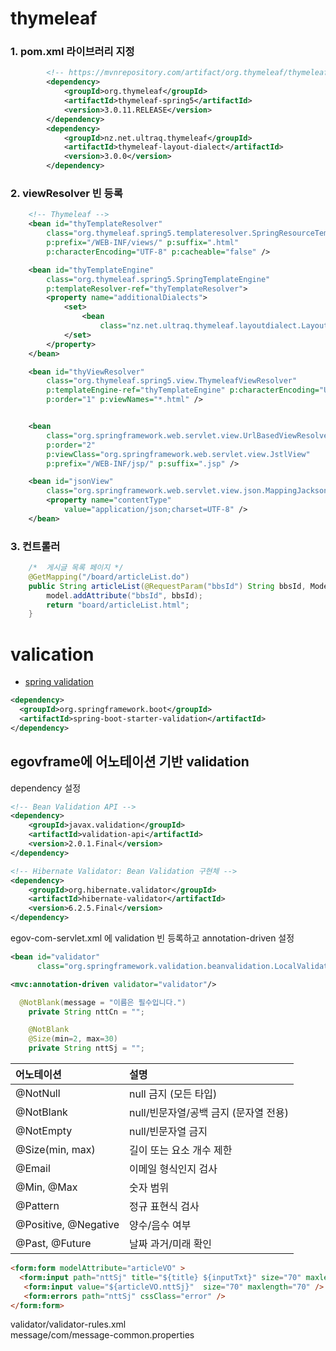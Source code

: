 # thymeleaf

### 1. pom.xml 라이브러리 지정  
```xml
		<!-- https://mvnrepository.com/artifact/org.thymeleaf/thymeleaf -->
		<dependency>
			<groupId>org.thymeleaf</groupId>
			<artifactId>thymeleaf-spring5</artifactId>
			<version>3.0.11.RELEASE</version>
		</dependency>
		<dependency>
			<groupId>nz.net.ultraq.thymeleaf</groupId>
			<artifactId>thymeleaf-layout-dialect</artifactId>
			<version>3.0.0</version>
		</dependency>
```

### 2. viewResolver 빈 등록  
```xml
	<!-- Thymeleaf -->
	<bean id="thyTemplateResolver"
		class="org.thymeleaf.spring5.templateresolver.SpringResourceTemplateResolver"
		p:prefix="/WEB-INF/views/" p:suffix=".html"
		p:characterEncoding="UTF-8" p:cacheable="false" />

	<bean id="thyTemplateEngine"
		class="org.thymeleaf.spring5.SpringTemplateEngine"
		p:templateResolver-ref="thyTemplateResolver">
		<property name="additionalDialects">
			<set>
				<bean
					class="nz.net.ultraq.thymeleaf.layoutdialect.LayoutDialect"></bean>
			</set>
		</property>
	</bean>

	<bean id="thyViewResolver"
		class="org.thymeleaf.spring5.view.ThymeleafViewResolver"
		p:templateEngine-ref="thyTemplateEngine" p:characterEncoding="UTF-8"
		p:order="1" p:viewNames="*.html" />


	<bean
		class="org.springframework.web.servlet.view.UrlBasedViewResolver"
		p:order="2"
		p:viewClass="org.springframework.web.servlet.view.JstlView"
		p:prefix="/WEB-INF/jsp/" p:suffix=".jsp" />

	<bean id="jsonView"
		class="org.springframework.web.servlet.view.json.MappingJackson2JsonView">
		<property name="contentType"
			value="application/json;charset=UTF-8" />
	</bean>
```

### 3. 컨트롤러  
```java
	/*  게시글 목록 페이지 */
	@GetMapping("/board/articleList.do")
	public String articleList(@RequestParam("bbsId") String bbsId, Model model) {
		model.addAttribute("bbsId", bbsId);
		return "board/articleList.html";
	}
```

# valication
- [spring validation](https://docs.spring.io/spring-framework/reference/core/validation/validator.html)

```xml
<dependency>
  <groupId>org.springframework.boot</groupId>
  <artifactId>spring-boot-starter-validation</artifactId>
</dependency>
```


## egovframe에 어노테이션 기반 validation

dependency 설정  
```xml
<!-- Bean Validation API -->
<dependency>
    <groupId>javax.validation</groupId>
    <artifactId>validation-api</artifactId>
    <version>2.0.1.Final</version>
</dependency>

<!-- Hibernate Validator: Bean Validation 구현체 -->
<dependency>
    <groupId>org.hibernate.validator</groupId>
    <artifactId>hibernate-validator</artifactId>
    <version>6.2.5.Final</version>
</dependency>
```

egov-com-servlet.xml 에 validation 빈 등록하고 annotation-driven 설정  

```xml
<bean id="validator"
      class="org.springframework.validation.beanvalidation.LocalValidatorFactoryBean" />

<mvc:annotation-driven validator="validator"/>
```

```java
  @NotBlank(message = "이름은 필수입니다.")
	private String nttCn = "";

	@NotBlank
	@Size(min=2, max=30)
	private String nttSj = "";

```

|어노테이션|	설명|
|:-|:-|
|@NotNull|	null 금지 (모든 타입)|
|@NotBlank|	null/빈문자열/공백 금지 (문자열 전용)|
|@NotEmpty|	null/빈문자열 금지|
|@Size(min, max)|	길이 또는 요소 개수 제한|
|@Email|	이메일 형식인지 검사|
|@Min, @Max|	숫자 범위|
|@Pattern	|정규 표현식 검사|
|@Positive, @Negative|	양수/음수 여부|
|@Past, @Future|	날짜 과거/미래 확인|

```html
<form:form modelAttribute="articleVO" >
  <form:input path="nttSj" title="${title} ${inputTxt}" size="70" maxlength="70" />
   <form:input value="${articleVO.nttSj}"  size="70" maxlength="70" />
   <form:errors path="nttSj" cssClass="error" />
</form:form>

```

validator/validator-rules.xml  
message/com/message-common.properties  
